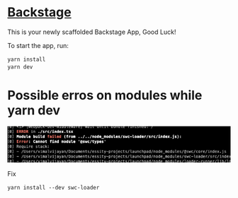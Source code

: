 # [Backstage](https://backstage.io)

This is your newly scaffolded Backstage App, Good Luck!

To start the app, run:

```sh
yarn install
yarn dev
```

# Possible erros on modules while yarn dev

![alt text](image.png)

Fix
```
yarn install --dev swc-loader
```